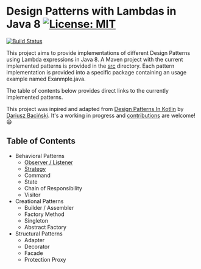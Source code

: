 # Design Patterns with Lambdas in Java 8 [![License: MIT](https://img.shields.io/badge/License-MIT-yellow.svg)](https://opensource.org/licenses/MIT)

[![Build Status](https://travis-ci.org/manoelcampos/Design-Patterns-with-Lambdas-in-Java8.png?branch=master)](https://travis-ci.org/manoelcampos/Design-Patterns-with-Lambdas-in-Java8)

This project aims to provide implementations of different Design Patterns using Lambda expressions in Java 8.
A Maven project with the current implemented patterns is provided in the [src](src) directory.
Each pattern implementation is provided into a specific package containing an usage example named Exanmple.java.

The table of contents below provides direct links to the currently implemented patterns.

This project was inpired and adapted from [Design Patterns In Kotlin](https://github.com/dbacinski/Design-Patterns-In-Kotlin) by [Dariusz Baciński](https://twitter.com/dbacinski).
It's a working in progress and [contributions](CONTRIBUTING.md) are welcome! :smile:

## Table of Contents

* Behavioral Patterns
	* [Observer / Listener](/src/main/java/designpatterns/listener)
	* [Strategy](src/main/java/designpatterns/strategy)
	* Command
	* State
	* Chain of Responsibility
	* Visitor
* Creational Patterns
	* Builder / Assembler
	* Factory Method
	* Singleton
	* Abstract Factory
* Structural Patterns
	* Adapter
	* Decorator
	* Facade
	* Protection Proxy
